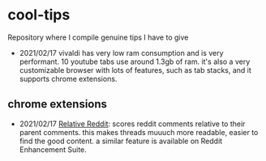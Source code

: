 # cool-tips
Repository where I compile genuine tips I have to give

- 2021/02/17 vivaldi has very low ram consumption and is very performant. 10 youtube tabs use around 1.3gb of ram. it's also a very customizable browser with lots of features, such as tab stacks, and it supports chrome extensions.

## chrome extensions

- 2021/02/17 [Relative Reddit](https://chrome.google.com/webstore/detail/relative-reddit/lkkanogkeefbgmcjihgjmcginkjamkfp): scores reddit comments relative to their parent comments. this makes threads muuuch more readable, easier to find the good content. a similar feature is available on Reddit Enhancement Suite.
